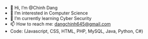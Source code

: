 - 👋 Hi, I’m @Chinh Dang
- 👀 I’m interested in Computer Science
- 🌱 I’m currently learning Cyber Security
- 📫 How to reach me: dangchinh645@gmail.com
- Code: (Javascript, CSS, HTML, PHP, MySQL, Java, Python, C#)

<!---
ChinhDangg/ChinhDangg is a ✨ special ✨ repository because its `README.md` (this file) appears on your GitHub profile.
You can click the Preview link to take a look at your changes.
--->
